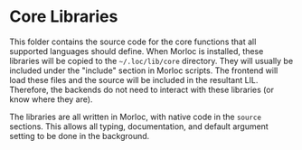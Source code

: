 # Core Libraries

This folder contains the source code for the core functions that all supported
languages should define.  When Morloc is installed, these libraries will be copied
to the `~/.loc/lib/core` directory. They will usually be included under the
"include" section in Morloc scripts. The frontend will load these files and the
source will be included in the resultant LIL. Therefore, the backends do not
need to interact with these libraries (or know where they are).

The libraries are all written in Morloc, with native code in the `source`
sections. This allows all typing, documentation, and default argument setting
to be done in the background.
